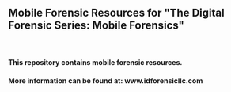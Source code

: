 <h2><b>Mobile Forensic Resources for "The Digital Forensic Series: Mobile Forensics" </b></h2><br>
<h4>This repository contains mobile forensic resources.</h4> 
<h4> More information can be found at: www.idforensicllc.com</h4>
